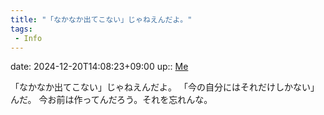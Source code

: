 ```yaml
---
title: "「なかなか出てこない」じゃねえんだよ。"
tags:
 - Info
---
```


date: 2024-12-20T14:08:23+09:00
up:: [Me](../Bar/Novel/Chaos/Me.md)

「なかなか出てこない」じゃねえんだよ。
「今の自分にはそれだけしかない」んだ。
今お前は作ってんだろう。それを忘れんな。